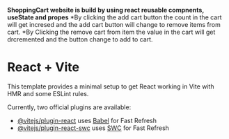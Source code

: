 **ShoppingCart website is build by using react reusable compnents, useState and propes**
*By clicking the add cart button the count in the cart will get incresed and the add cart button will change to remove items from cart.
*By Clicking the remove cart from item the value in the cart will get drcremented and the button change to add to cart.



# React + Vite

This template provides a minimal setup to get React working in Vite with HMR and some ESLint rules.

Currently, two official plugins are available:

- [@vitejs/plugin-react](https://github.com/vitejs/vite-plugin-react/blob/main/packages/plugin-react/README.md) uses [Babel](https://babeljs.io/) for Fast Refresh
- [@vitejs/plugin-react-swc](https://github.com/vitejs/vite-plugin-react-swc) uses [SWC](https://swc.rs/) for Fast Refresh
